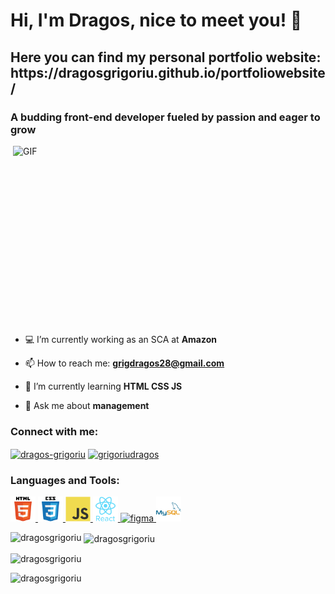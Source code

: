 <h1>Hi, I'm Dragos, nice to meet you! 👋</h1>
<h2 target="_blank">Here you can find my personal portfolio website: https://dragosgrigoriu.github.io/portfoliowebsite/</h2>
<h3>A budding front-end developer fueled by passion and eager to grow</h3>
<img align="right" alt="GIF" src="https://media4.giphy.com/media/qgQUggAC3Pfv687qPC/giphy.gif?cid=ecf05e47t8gr32kdmumuq9ab1mz4921vnafqvgdzwokk6jwt&rid=giphy.gif&ct=g" width="500" height="300" />

- 💻 I’m currently working as an SCA at **Amazon**

- 📫 How to reach me: **grigdragos28@gmail.com**

- 🌱 I’m currently learning **HTML CSS JS**

- 💬 Ask me about **management**

<h3 align="left">Connect with me:</h3>
<p align="left">
<a href="https://linkedin.com/in/dragos-grigoriu" target="blank"><img align="center" src="https://raw.githubusercontent.com/rahuldkjain/github-profile-readme-generator/master/src/images/icons/Social/linked-in-alt.svg" alt="dragos-grigoriu" height="30" width="40" /></a>
<a href="https://instagram.com/grigoriudragos" target="blank"><img align="center" src="https://raw.githubusercontent.com/rahuldkjain/github-profile-readme-generator/master/src/images/icons/Social/instagram.svg" alt="grigoriudragos" height="30" width="40" /></a>
</p>

<h3 align="left">Languages and Tools:</h3>
<p align="left">
    <a href="https://www.w3.org/html/" target="_blank" rel="noreferrer">
        <img src="https://raw.githubusercontent.com/devicons/devicon/master/icons/html5/html5-original-wordmark.svg" alt="html5" width="40" height="40"/>
    </a>
    <a href="https://www.w3schools.com/css/" target="_blank" rel="noreferrer">
        <img src="https://raw.githubusercontent.com/devicons/devicon/master/icons/css3/css3-original-wordmark.svg" alt="css3" width="40" height="40"/>
    </a>
    <a href="https://developer.mozilla.org/en-US/docs/Web/JavaScript" target="_blank" rel="noreferrer">
        <img src="https://raw.githubusercontent.com/devicons/devicon/master/icons/javascript/javascript-original.svg" alt="javascript" width="40" height="40"/>
    </a>
    <a href="https://reactjs.org/" target="_blank" rel="noreferrer">
        <img src="https://raw.githubusercontent.com/devicons/devicon/master/icons/react/react-original-wordmark.svg" alt="react" width="40" height="40"/>
    </a>
    <a href="https://www.figma.com/" target="_blank" rel="noreferrer">
        <img src="https://www.vectorlogo.zone/logos/figma/figma-icon.svg" alt="figma" width="40" height="40"/>
    </a>
    <a href="https://www.mysql.com/" target="_blank" rel="noreferrer">
        <img src="https://raw.githubusercontent.com/devicons/devicon/master/icons/mysql/mysql-original-wordmark.svg" alt="mysql" width="40" height="40"/>
    </a>
</p>

<p><img align="left" src="https://github-readme-stats.vercel.app/api/top-langs?username=dragosgrigoriu&show_icons=true&locale=en&layout=compact" alt="dragosgrigoriu" /></p>

<p>&nbsp;<img align="center" src="https://github-readme-stats.vercel.app/api?username=dragosgrigoriu&show_icons=true&locale=en" alt="dragosgrigoriu" /></p>

<p><img align="center" src="https://github-readme-streak-stats.herokuapp.com/?user=dragosgrigoriu&" alt="dragosgrigoriu" /></p>

<p align="left"> <img src="https://komarev.com/ghpvc/?username=dragosgrigoriu&label=Profile%20views&color=0e75b6&style=flat" alt="dragosgrigoriu" /> </p>

